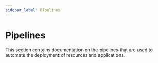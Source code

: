 ```yaml
---
sidebar_label: Pipelines
---
```


# Pipelines

This section contains documentation on the pipelines that are used to automate the deployment of resources and applications.
